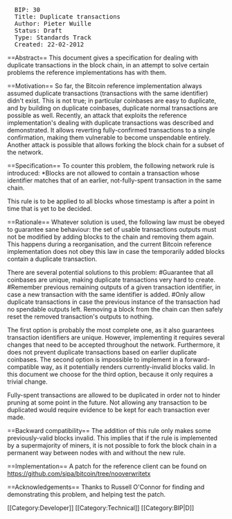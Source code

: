 <pre>
  BIP: 30
  Title: Duplicate transactions
  Author: Pieter Wuille <pieter.wuille@gmail.com>
  Status: Draft
  Type: Standards Track
  Created: 22-02-2012
</pre>

==Abstract==
This document gives a specification for dealing with duplicate transactions in the block chain, in an attempt to solve certain problems the reference implementations has with them.

==Motivation==
So far, the Bitcoin reference implementation always assumed duplicate transactions (transactions with the same identifier) didn't exist. This is not true; in particular coinbases are easy to duplicate, and by building on duplicate coinbases, duplicate normal transactions are possible as well. Recently, an attack that exploits the reference implementation's dealing with duplicate transactions was described and demonstrated. It allows reverting fully-confirmed transactions to a single confirmation, making them vulnerable to become unspendable entirely. Another attack is possible that allows forking the block chain for a subset of the network.

==Specification==
To counter this problem, the following network rule is introduced:
*Blocks are not allowed to contain a transaction whose identifier matches that of an earlier, not-fully-spent transaction in the same chain.

This rule is to be applied to all blocks whose timestamp is after a point in time that is yet to be decided.

==Rationale==
Whatever solution is used, the following law must be obeyed to guarantee sane behaviour: the set of usable
transactions outputs must not be modified by adding blocks to the chain and removing them again. This happens during
a reorganisation, and the current Bitcoin reference implementation does not obey this law in case the temporarily
added blocks contain a duplicate transaction.

There are several potential solutions to this problem:
#Guarantee that all coinbases are unique, making duplicate transactions very hard to create.
#Remember previous remaining outputs of a given transaction identifier, in case a new transaction with the same identifier is added.
#Only allow duplicate transactions in case the previous instance of the transaction had no spendable outputs left. Removing a block from the chain can then safely reset the removed transaction's outputs to nothing.

The first option is probably the most complete one, as it also guarantees transaction identifiers are unique. However, implementing it requires several changes that need to be accepted throughout the network. Furthermore, it does not prevent duplicate transactions based on earlier duplicate coinbases. The second option is impossible to implement in a forward-compatible way, as it potentially renders currently-invalid blocks valid. In this document we choose for the third option, because it only requires a trivial change.

Fully-spent transactions are allowed to be duplicated in order not to hinder pruning at some point in the future. Not allowing any transaction to be duplicated would require evidence to be kept for each transaction ever made.

==Backward compatibility==
The addition of this rule only makes some previously-valid blocks invalid. This implies that if the rule is implemented by a supermajority of miners, it is not possible to fork the block chain in a permanent way between nodes with and without the new rule.

==Implementation==
A patch for the reference client can be found on https://github.com/sipa/bitcoin/tree/nooverwritetx

==Acknowledgements==
Thanks to Russell O'Connor for finding and demonstrating this problem, and helping test the patch.

[[Category:Developer]]
[[Category:Technical]]
[[Category:BIP|D]]
